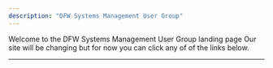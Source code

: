 ```yaml
---
description: "DFW Systems Management User Group"
---
```


Welcome to the DFW Systems Management User Group landing page  Our site will be changing but for now you can click any of of the links below.

-------------------------------------
